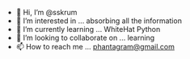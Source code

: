 - 👋 Hi, I’m @sskrum
- 👀 I’m interested in ... absorbing all the information
- 🌱 I’m currently learning ... WhiteHat Python
- 💞️ I’m looking to collaborate on ... learning
- 📫 How to reach me ... phantagram@gmail.com

<!---
sskrum/sskrum is a ✨ special ✨ repository because its `README.md` (this file) appears on your GitHub profile.
You can click the Preview link to take a look at your changes.
--->
